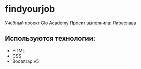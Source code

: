 # findyourjob
Учебный проект Glo Academy
Проект выполнила: Лираслава

## Используются технологии:
- HTML
- CSS
- Bootstrap v5
